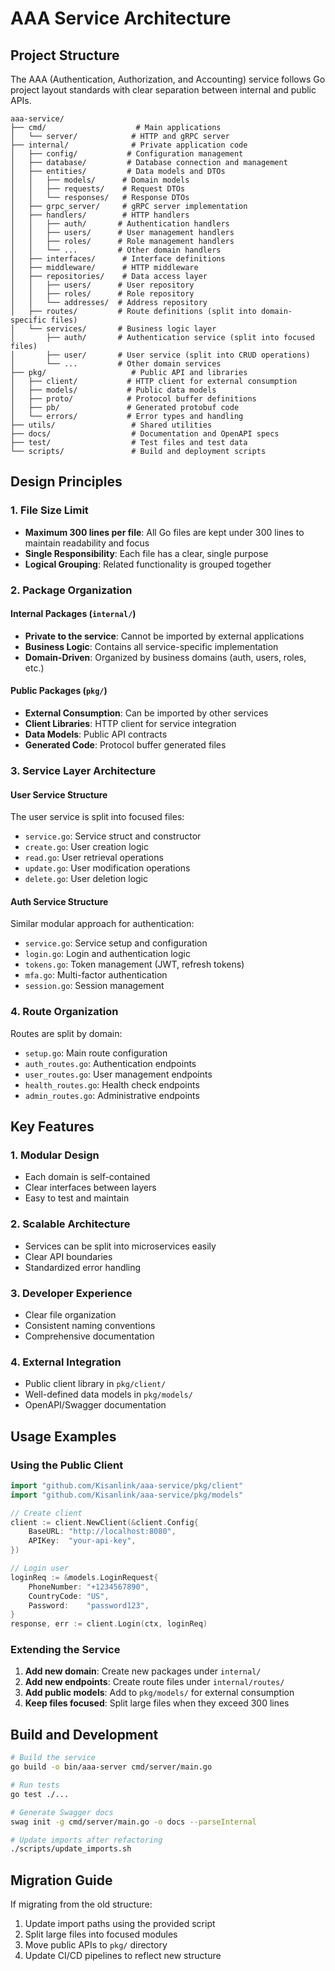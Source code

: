 # AAA Service Architecture

## Project Structure

The AAA (Authentication, Authorization, and Accounting) service follows Go project layout standards with clear separation between internal and public APIs.

```
aaa-service/
├── cmd/                    # Main applications
│   └── server/            # HTTP and gRPC server
├── internal/              # Private application code
│   ├── config/           # Configuration management
│   ├── database/         # Database connection and management
│   ├── entities/         # Data models and DTOs
│   │   ├── models/      # Domain models
│   │   ├── requests/    # Request DTOs
│   │   └── responses/   # Response DTOs
│   ├── grpc_server/     # gRPC server implementation
│   ├── handlers/        # HTTP handlers
│   │   ├── auth/       # Authentication handlers
│   │   ├── users/      # User management handlers
│   │   ├── roles/      # Role management handlers
│   │   └── ...         # Other domain handlers
│   ├── interfaces/      # Interface definitions
│   ├── middleware/      # HTTP middleware
│   ├── repositories/    # Data access layer
│   │   ├── users/      # User repository
│   │   ├── roles/      # Role repository
│   │   └── addresses/  # Address repository
│   ├── routes/         # Route definitions (split into domain-specific files)
│   └── services/       # Business logic layer
│       ├── auth/       # Authentication service (split into focused files)
│       ├── user/       # User service (split into CRUD operations)
│       └── ...         # Other domain services
├── pkg/                   # Public API and libraries
│   ├── client/           # HTTP client for external consumption
│   ├── models/           # Public data models
│   ├── proto/            # Protocol buffer definitions
│   ├── pb/               # Generated protobuf code
│   └── errors/           # Error types and handling
├── utils/                 # Shared utilities
├── docs/                  # Documentation and OpenAPI specs
├── test/                  # Test files and test data
└── scripts/               # Build and deployment scripts
```

## Design Principles

### 1. File Size Limit
- **Maximum 300 lines per file**: All Go files are kept under 300 lines to maintain readability and focus
- **Single Responsibility**: Each file has a clear, single purpose
- **Logical Grouping**: Related functionality is grouped together

### 2. Package Organization

#### Internal Packages (`internal/`)
- **Private to the service**: Cannot be imported by external applications
- **Business Logic**: Contains all service-specific implementation
- **Domain-Driven**: Organized by business domains (auth, users, roles, etc.)

#### Public Packages (`pkg/`)
- **External Consumption**: Can be imported by other services
- **Client Libraries**: HTTP client for service integration
- **Data Models**: Public API contracts
- **Generated Code**: Protocol buffer generated files

### 3. Service Layer Architecture

#### User Service Structure
The user service is split into focused files:
- `service.go`: Service struct and constructor
- `create.go`: User creation logic
- `read.go`: User retrieval operations
- `update.go`: User modification operations
- `delete.go`: User deletion logic

#### Auth Service Structure
Similar modular approach for authentication:
- `service.go`: Service setup and configuration
- `login.go`: Login and authentication logic
- `tokens.go`: Token management (JWT, refresh tokens)
- `mfa.go`: Multi-factor authentication
- `session.go`: Session management

### 4. Route Organization

Routes are split by domain:
- `setup.go`: Main route configuration
- `auth_routes.go`: Authentication endpoints
- `user_routes.go`: User management endpoints
- `health_routes.go`: Health check endpoints
- `admin_routes.go`: Administrative endpoints

## Key Features

### 1. Modular Design
- Each domain is self-contained
- Clear interfaces between layers
- Easy to test and maintain

### 2. Scalable Architecture
- Services can be split into microservices easily
- Clear API boundaries
- Standardized error handling

### 3. Developer Experience
- Clear file organization
- Consistent naming conventions
- Comprehensive documentation

### 4. External Integration
- Public client library in `pkg/client/`
- Well-defined data models in `pkg/models/`
- OpenAPI/Swagger documentation

## Usage Examples

### Using the Public Client
```go
import "github.com/Kisanlink/aaa-service/pkg/client"
import "github.com/Kisanlink/aaa-service/pkg/models"

// Create client
client := client.NewClient(&client.Config{
    BaseURL: "http://localhost:8080",
    APIKey:  "your-api-key",
})

// Login user
loginReq := &models.LoginRequest{
    PhoneNumber: "+1234567890",
    CountryCode: "US",
    Password:    "password123",
}
response, err := client.Login(ctx, loginReq)
```

### Extending the Service
1. **Add new domain**: Create new packages under `internal/`
2. **Add new endpoints**: Create route files under `internal/routes/`
3. **Add public models**: Add to `pkg/models/` for external consumption
4. **Keep files focused**: Split large files when they exceed 300 lines

## Build and Development

```bash
# Build the service
go build -o bin/aaa-server cmd/server/main.go

# Run tests
go test ./...

# Generate Swagger docs
swag init -g cmd/server/main.go -o docs --parseInternal

# Update imports after refactoring
./scripts/update_imports.sh
```

## Migration Guide

If migrating from the old structure:
1. Update import paths using the provided script
2. Split large files into focused modules
3. Move public APIs to `pkg/` directory
4. Update CI/CD pipelines to reflect new structure
